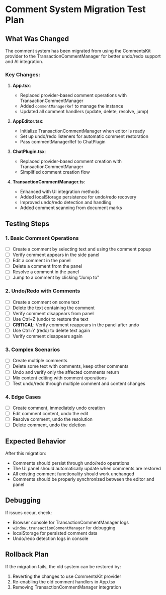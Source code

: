 # Comment System Migration Test Plan

## What Was Changed

The comment system has been migrated from using the CommentsKit provider to the TransactionCommentManager for better undo/redo support and AI integration.

### Key Changes:

1. **App.tsx**: 
   - Replaced provider-based comment operations with TransactionCommentManager
   - Added `commentManagerRef` to manage the instance
   - Updated all comment handlers (update, delete, resolve, jump)

2. **AppEditor.tsx**: 
   - Initialize TransactionCommentManager when editor is ready
   - Set up undo/redo listeners for automatic comment restoration
   - Pass commentManagerRef to ChatPlugin

3. **ChatPlugin.tsx**: 
   - Replaced provider-based comment creation with TransactionCommentManager
   - Simplified comment creation flow

4. **TransactionCommentManager.ts**: 
   - Enhanced with UI integration methods
   - Added localStorage persistence for undo/redo recovery
   - Improved undo/redo detection and handling
   - Added comment scanning from document marks

## Testing Steps

### 1. Basic Comment Operations
- [ ] Create a comment by selecting text and using the comment popup
- [ ] Verify comment appears in the side panel
- [ ] Edit a comment in the panel
- [ ] Delete a comment from the panel
- [ ] Resolve a comment in the panel
- [ ] Jump to a comment by clicking "Jump to"

### 2. Undo/Redo with Comments
- [ ] Create a comment on some text
- [ ] Delete the text containing the comment
- [ ] Verify comment disappears from panel
- [ ] Use Ctrl+Z (undo) to restore the text
- [ ] **CRITICAL**: Verify comment reappears in the panel after undo
- [ ] Use Ctrl+Y (redo) to delete text again
- [ ] Verify comment disappears again

### 3. Complex Scenarios
- [ ] Create multiple comments
- [ ] Delete some text with comments, keep other comments
- [ ] Undo and verify only the affected comments return
- [ ] Mix content editing with comment operations
- [ ] Test undo/redo through multiple comment and content changes

### 4. Edge Cases
- [ ] Create comment, immediately undo creation
- [ ] Edit comment content, undo the edit
- [ ] Resolve comment, undo the resolution
- [ ] Delete comment, undo the deletion

## Expected Behavior

After this migration:
- Comments should persist through undo/redo operations
- The UI panel should automatically update when comments are restored
- All existing comment functionality should work unchanged
- Comments should be properly synchronized between the editor and panel

## Debugging

If issues occur, check:
- Browser console for TransactionCommentManager logs
- `window.transactionCommentManager` for debugging
- localStorage for persisted comment data
- Undo/redo detection logs in console

## Rollback Plan

If the migration fails, the old system can be restored by:
1. Reverting the changes to use CommentsKit provider
2. Re-enabling the old comment handlers in App.tsx
3. Removing TransactionCommentManager integration